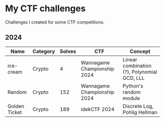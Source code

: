 # My CTF challenges

Challenges I created for some CTF competitions.

## 2024

| Name | Category | Solves | CTF | Concept |
|-|-|-|-|-|
| ice-cream | Crypto | 4 | Wannagame Championship 2024 | Linear combination (?), Polynomial GCD, LLL |
| Random | Crypto | 152 | Wannagame Championship 2024 | Python's random module |
| Golden Ticket | Crypto | 189 | idekCTF 2024 | Discrete Log, Pohlig Hellman |